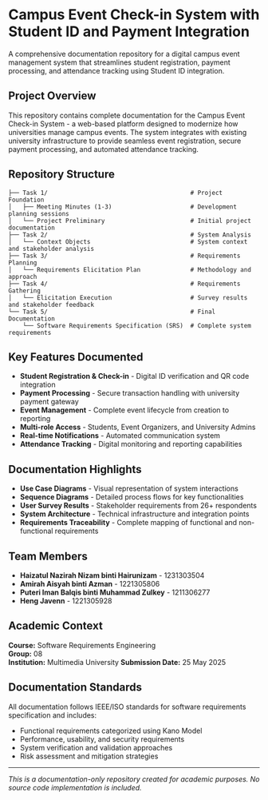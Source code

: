 # Campus Event Check-in System with Student ID and Payment Integration

A comprehensive documentation repository for a digital campus event management system that streamlines student registration, payment processing, and attendance tracking using Student ID integration.

## Project Overview

This repository contains complete documentation for the Campus Event Check-in System - a web-based platform designed to modernize how universities manage campus events. The system integrates with existing university infrastructure to provide seamless event registration, secure payment processing, and automated attendance tracking.

## Repository Structure

```
├── Task 1/                                        # Project Foundation
│   ├── Meeting Minutes (1-3)                      # Development planning sessions
│   └── Project Preliminary                        # Initial project documentation
├── Task 2/                                        # System Analysis
│   └── Context Objects                            # System context and stakeholder analysis
├── Task 3/                                        # Requirements Planning
│   └── Requirements Elicitation Plan              # Methodology and approach
├── Task 4/                                        # Requirements Gathering
│   └── Elicitation Execution                      # Survey results and stakeholder feedback
└── Task 5/                                        # Final Documentation
    └── Software Requirements Specification (SRS)  # Complete system requirements
```

## Key Features Documented

- **Student Registration & Check-in** - Digital ID verification and QR code integration
- **Payment Processing** - Secure transaction handling with university payment gateway
- **Event Management** - Complete event lifecycle from creation to reporting
- **Multi-role Access** - Students, Event Organizers, and University Admins
- **Real-time Notifications** - Automated communication system
- **Attendance Tracking** - Digital monitoring and reporting capabilities

## Documentation Highlights

- **Use Case Diagrams** - Visual representation of system interactions
- **Sequence Diagrams** - Detailed process flows for key functionalities
- **User Survey Results** - Stakeholder requirements from 26+ respondents
- **System Architecture** - Technical infrastructure and integration points
- **Requirements Traceability** - Complete mapping of functional and non-functional requirements

## Team Members

- **Haizatul Nazirah Nizam binti Hairunizam** - 1231303504
- **Amirah Aisyah binti Azman** - 1221305806  
- **Puteri Iman Balqis binti Muhammad Zulkey** - 1211306277
- **Heng Javenn** - 1221305928

## Academic Context

**Course:** Software Requirements Engineering  
**Group:** 08  
**Institution:** Multimedia University
**Submission Date:** 25 May 2025

## Documentation Standards

All documentation follows IEEE/ISO standards for software requirements specification and includes:
- Functional requirements categorized using Kano Model
- Performance, usability, and security requirements
- System verification and validation approaches
- Risk assessment and mitigation strategies

---

*This is a documentation-only repository created for academic purposes. No source code implementation is included.*
